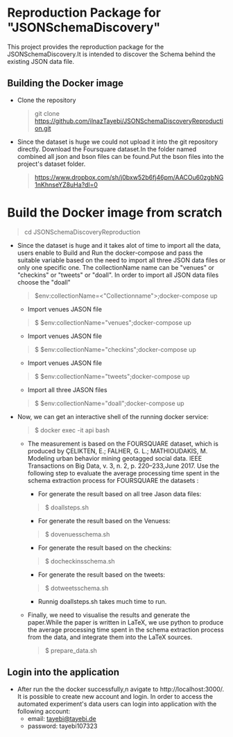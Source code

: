 # Reproduction Package for "JSONSchemaDiscovery"
This project provides the reproduction package for 
the JSONSchemaDiscovery.It is intended to discover the
Schema behind the existing JSON data file.

## Building the Docker image
- Clone the repository
  > git clone https://github.com/ilnazTayebi/JSONSchemaDiscoveryReproduction.git

-  Since the dataset is huge we could not upload it into the git repository directly. Download the Foursquare dataset.In the folder named combined all json and bson      files can be found.Put the bson files into the project's dataset folder.   
   > https://www.dropbox.com/sh/j0bxw52b6fj46pm/AACOu60zgbNG1nKhnseYZ8uHa?dl=0  

# Build the Docker image from scratch
  
  > cd JSONSchemaDiscoveryReproduction
         
  - Since the dataset is huge and it takes alot of time to import all the data, users enable to Build and Run the docker-compose and pass the suitable variable based on   the need to import all three JSON data files or only one specific one. The collectionName name can be "venues" or "checkins" or "tweets" or "doall". In order to import all JSON data files choose the "doall"
    > $env:collectionName=<"Collectionname">;docker-compose up
    
      - Import venues JASON file

      >$  $env:collectionName="venues";docker-compose up

      - Import venues JASON file

      >$  $env:collectionName="checkins";docker-compose up
      
      - Import venues JASON file

      >$  $env:collectionName="tweets";docker-compose up

      - Import all three JASON files

      >$  $env:collectionName="doall";docker-compose up

  - Now, we can get an interactive shell of the running docker service:

    >$ docker exec -it api  bash
    
    - The measurement is based on the FOURSQUARE dataset, which is produced by ÇELIKTEN, E.; FALHER, G. L.; MATHIOUDAKIS, M. Modeling urban behavior mining geotagged social data. IEEE Transactions on Big Data, v. 3, n. 2, p. 220–233,June 2017. Use the following step to evaluate the average processing time spent in the schema extraction process for FOURSQUARE the datasets :
        
        - For generate the result based on  all tree Jason data files:
        
        >$ doallsteps.sh

        - For generate the result based on the Venuess:

        >$ dovenuesschema.sh

        - For generate the result based on the checkins:

        >$ docheckinsschema.sh

        - For generate the result based on the tweets:

        >$ dotweetsschema.sh
        
        - Runnig doallsteps.sh takes much time to run.

    - Finally, we need to visualise the results and generate the paper.While the paper is written in LaTeX, we use python to
    produce  the average processing time spent in the schema extraction process from the data, and integrate them into the LaTeX sources.

      >$ prepare_data.sh

## Login into the application
 - After run the the docker successfully,n avigate to http://localhost:3000/. It is possible to create new account and login. In order to access the automated experiment's data users can login into application with the following account:
    - email: tayebi@tayebi.de
    - password: tayebi107323
   